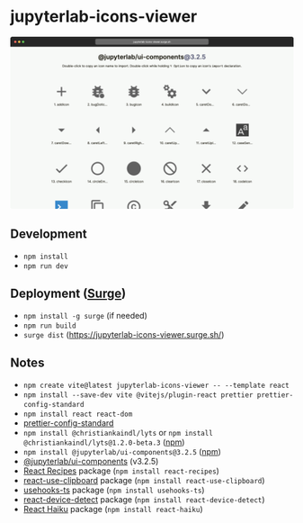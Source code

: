 # jupyterlab-icons-viewer

[![Page screenshot](screenshot.png)](https://jupyterlab-icons-viewer.surge.sh/)

## Development

- `npm install`
- `npm run dev`

## Deployment ([Surge](https://surge.sh/))

- `npm install -g surge` (if needed)
- `npm run build`
- `surge dist` (https://jupyterlab-icons-viewer.surge.sh/)

## Notes

- `npm create vite@latest jupyterlab-icons-viewer -- --template react`
- `npm install --save-dev vite @vitejs/plugin-react prettier prettier-config-standard`
- `npm install react react-dom`
- [prettier-config-standard](https://github.com/npetruzzelli/prettier-config-standard)
- `npm install @christiankaindl/lyts` or `npm install @christiankaindl/lyts@1.2.0-beta.3` ([npm](https://www.npmjs.com/package/@christiankaindl/lyts/v/1.2.0-beta.3))
- `npm install @jupyterlab/ui-components@3.2.5` ([npm](https://www.npmjs.com/package/@jupyterlab/ui-components/v/3.2.5))
- [@jupyterlab/ui-components](https://github.com/jupyterlab/jupyterlab/tree/v3.2.5/packages/ui-components) (v3.2.5)
- [React Recipes](https://github.com/craig1123/react-recipes) package (`npm install react-recipes`)
- [react-use-clipboard](https://github.com/danoc/react-use-clipboard) package (`npm install react-use-clipboard`)
- [usehooks-ts](https://github.com/juliencrn/usehooks-ts) package (`npm install usehooks-ts`)
- [react-device-detect](https://github.com/duskload/react-device-detect) package (`npm install react-device-detect`)
- [React Haiku](https://github.com/DavidHDev/react-haiku) package (`npm install react-haiku`)
